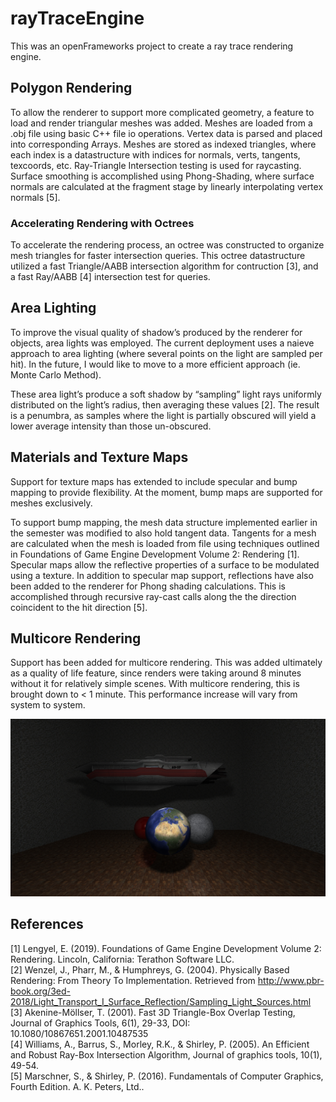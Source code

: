 # rayTraceEngine
This was an openFrameworks project to create a ray trace rendering engine.

## Polygon Rendering
To allow the renderer to support more complicated geometry, a feature to load and render triangular meshes was added.
Meshes are loaded from a .obj file using basic C++ file io operations. Vertex data is parsed and placed into corresponding Arrays.
Meshes are stored as indexed triangles, where each index is a datastructure with indices for normals, verts, tangents, texcoords, etc.
Ray-Triangle Intersection testing is used for raycasting.
Surface smoothing is accomplished using Phong-Shading, where surface normals are calculated at the fragment stage by linearly interpolating vertex normals [5].

### Accelerating Rendering with Octrees
To accelerate the rendering process, an octree was constructed to organize mesh triangles for faster intersection queries. This octree datastructure utilized a fast Triangle/AABB intersection algorithm for contruction [3], and a fast Ray/AABB [4] intersection test for queries.

## Area Lighting
To improve the visual quality of shadow’s produced by the renderer for objects, area lights was employed. The current deployment uses a naieve approach to area lighting (where several points on the light are sampled per hit). In the future, I would like to move to a more efficient approach (ie. Monte Carlo Method).  
  
These area light’s produce a soft shadow by “sampling” light rays uniformly distributed on the light’s radius, then averaging these values [2].
The result is a penumbra, as samples where the light is partially obscured will yield a lower average intensity than those un-obscured.

## Materials and Texture Maps
Support for texture maps has extended to include specular and bump mapping to provide flexibility. At the moment, bump maps are supported for meshes exclusively.
  
To support bump mapping, the mesh data structure implemented earlier in the semester was modified to also hold tangent data.
Tangents for a mesh are calculated when the mesh is loaded from file using techniques outlined in Foundations of Game Engine Development Volume 2: Rendering [1].
Specular maps allow the reflective properties of a surface to be modulated using a texture.
In addition to specular map support, reflections have also been added to the renderer for Phong shading calculations.
This is accomplished through recursive ray-cast calls along the the direction coincident to the hit direction [5].

## Multicore Rendering
Support has been added for multicore rendering. This was added ultimately as a quality of life feature, since renders were taking around 8 minutes without it for relatively simple scenes. With multicore rendering, this is brought down to < 1 minute. This performance increase will vary from system to system.

![Example Render](https://github.com/ZackFiner/rayTraceEngine/blob/FinalProject_phase2/gallery/render_reflections_v1.jpg)
## References
[1] Lengyel, E. (2019). Foundations of Game Engine Development Volume 2: Rendering. Lincoln, California: Terathon Software LLC.  
[2] Wenzel, J., Pharr, M., & Humphreys, G. (2004). Physically Based Rendering: From Theory To Implementation. Retrieved from http://www.pbr-book.org/3ed-2018/Light_Transport_I_Surface_Reflection/Sampling_Light_Sources.html  
[3] Akenine-Möllser, T. (2001). Fast 3D Triangle-Box Overlap Testing, Journal of Graphics Tools, 6(1), 29-33, DOI: 10.1080/10867651.2001.10487535  
[4] Williams, A., Barrus, S., Morley, R.K.,  & Shirley, P. (2005). An Efficient and Robust Ray-Box Intersection Algorithm, Journal of graphics tools, 10(1), 49-54.  
[5]  Marschner, S., & Shirley, P. (2016). Fundamentals of Computer Graphics, Fourth Edition. A. K. Peters, Ltd..  


